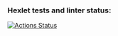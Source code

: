 ### Hexlet tests and linter status:
[![Actions Status](https://github.com/Vixroff/python-project-49/workflows/hexlet-check/badge.svg)](https://github.com/Vixroff/python-project-49/actions)